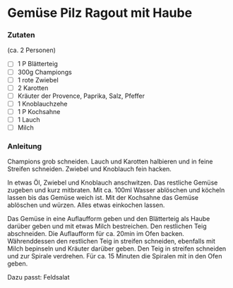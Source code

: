 # Gemüse Pilz Ragout mit Haube

### Zutaten
(ca. 2 Personen)

- [ ] 1 P Blätterteig
- [ ] 300g Championgs
- [ ] 1 rote Zwiebel
- [ ] 2 Karotten
- [ ] Kräuter der Provence, Paprika, Salz, Pfeffer
- [ ] 1 Knoblauchzehe
- [ ] 1 P Kochsahne
- [ ] 1 Lauch
- [ ] Milch

### Anleitung
Champions grob schneiden. 
Lauch und Karotten halbieren und in feine Streifen schneiden.
Zwiebel und Knoblauch fein hacken.

In etwas Öl, Zwiebel und Knoblauch anschwitzen. Das restliche Gemüse zugeben und
kurz mitbraten. Mit ca. 100ml Wasser ablöschen und köcheln lassen bis das Gemüse weich ist.
Mit der Kochsahne das Gemüse ablöschen und würzen. Alles etwas einkochen lassen.

Das Gemüse in eine Auflaufform geben und den Blätterteig als Haube darüber geben und mit etwas Milch bestreichen. 
Den restlichen Teig abschneiden. Die Auflaufform für ca. 20min im Ofen backen.
Währenddessen den restlichen Teig in streifen schneiden, ebenfalls mit Milch bepinseln und Kräuter darüber geben.
Den Teig in streifen schneiden und zur Spirale verdrehen. Für ca. 15 Minuten die Spiralen mit in den Ofen geben.

Dazu passt: Feldsalat
